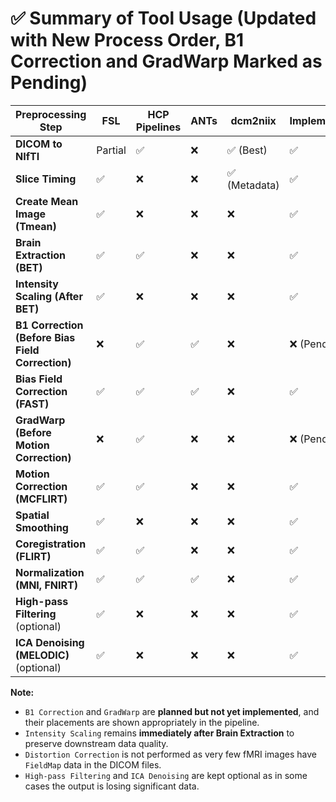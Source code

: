 # ✅ Summary of Tool Usage (Updated with New Process Order, B1 Correction and GradWarp Marked as Pending)

| Preprocessing Step                               | FSL       | HCP Pipelines | ANTs     | dcm2niix | Implemented | Tool Used                |
|--------------------------------------------------|-----------|--------------|----------|----------|-------------|--------------------------|
| **DICOM to NIfTI**                               | Partial   | ✅           | ❌       | ✅ (Best) | ✅         | `dcm2niix`             |
| **Slice Timing**                                 | ✅        | ❌           | ❌       | ✅ (Metadata) | ✅         | `slicetimer`            |
| **Create Mean Image (Tmean)**                    | ✅    | ❌           | ❌       | ❌        | ✅         | `fslmaths -Tmean`       |
| **Brain Extraction (BET)**                       | ✅        | ✅           | ❌       | ❌        | ✅         | `bet`                   |
| **Intensity Scaling (After BET)**                | ✅  | ❌           | ❌       | ❌        | ✅         | `fslmaths -ing`         |
| **B1 Correction (Before Bias Field Correction)** | ❌ | ✅           | ✅       | ❌        | ❌ (Pending) | `HCP Pipelines`         |
| **Bias Field Correction (FAST)**                 | ✅   | ✅           | ✅       | ❌        | ✅         | `fast`                  |
| **GradWarp (Before Motion Correction)**          | ❌ | ✅           | ❌       | ❌        | ❌ (Pending) | `HCP Pipelines`         |
| **Motion Correction (MCFLIRT)**                  | ✅   | ✅           | ❌       | ❌        | ✅         | `mcflirt`               |
| **Spatial Smoothing**                            | ✅        | ❌           | ❌       | ❌        | ✅         | `fslmaths -s`           |
| **Coregistration (FLIRT)**                       | ✅       | ✅           | ❌       | ❌        | ✅         | `flirt`                 |
| **Normalization (MNI, FNIRT)**                   | ✅    | ✅           | ✅       | ❌        | ✅         | `fnirt`                 |
| **High-pass Filtering** (optional)               | ✅        | ❌           | ❌       | ❌        | ✅         | `fslmaths -bptf`        |
| **ICA Denoising (MELODIC)** (optional)           | ✅     | ❌           | ❌       | ❌        | ✅         | `melodic`               |

**Note:**
- `B1 Correction` and `GradWarp` are **planned but not yet implemented**, and their placements are shown appropriately in the pipeline.
- `Intensity Scaling` remains **immediately after Brain Extraction** to preserve downstream data quality.
- `Distortion Correction` is not performed as very few fMRI images have `FieldMap` data in the DICOM files.
- `High-pass Filtering` and `ICA Denoising` are kept optional as in some cases the output is losing significant data.